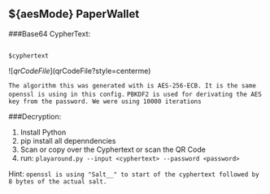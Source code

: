 ## ${aesMode} PaperWallet

###Base64 CypherText:

<code class="blocktext">
$cyphertext</code>

![$qrCodeFile]($qrCodeFile?style=centerme)

`The algorithm this was generated with is AES-256-ECB. It is the same openssl is using in this config.`
`PBKDF2 is used for derivating the AES key from the password. We were using 10000 iterations`

###Decryption:
1. Install Python
2. pip install all depenndencies
3. Scan or copy over the Cyphertext or scan the QR Code
4. run: `playaround.py --input <cyphertext> --password <password>`

Hint: `openssl is using "Salt__" to start of the cyphertext followed by 8 bytes of the actual salt.`
